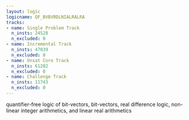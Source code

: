```yaml
---
layout: logic
logicname: QF_BVBVRDLNIALRALRA
tracks:
- name: Single Problem Track
  n_insts: 24528
  n_excluded: 0
- name: Incremental Track
  n_insts: 47039
  n_excluded: 0
- name: Unsat Core Track
  n_insts: 61202
  n_excluded: 0
- name: Challenge Track
  n_insts: 11743
  n_excluded: 0
---
```

quantifier-free logic of bit-vectors, bit-vectors, real difference logic, non-linear integer arithmetics, and linear real arithmetics